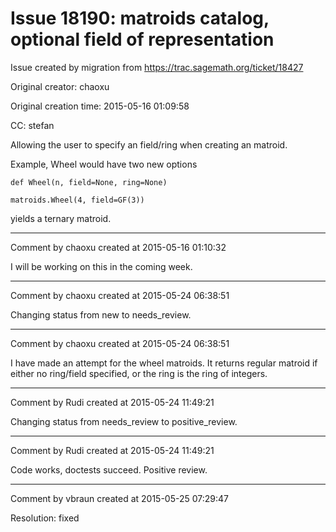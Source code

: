 # Issue 18190: matroids catalog, optional field of representation

Issue created by migration from https://trac.sagemath.org/ticket/18427

Original creator: chaoxu

Original creation time: 2015-05-16 01:09:58

CC:  stefan

Allowing the user to specify an field/ring when creating an matroid.

Example, Wheel would have two new options

```
def Wheel(n, field=None, ring=None)
```




```
matroids.Wheel(4, field=GF(3))
```



yields a ternary matroid.


---

Comment by chaoxu created at 2015-05-16 01:10:32

I will be working on this in the coming week.


---

Comment by chaoxu created at 2015-05-24 06:38:51

Changing status from new to needs_review.


---

Comment by chaoxu created at 2015-05-24 06:38:51

I have made an attempt for the wheel matroids. 
It returns regular matroid if either no ring/field specified, or the ring is the ring of integers.


---

Comment by Rudi created at 2015-05-24 11:49:21

Changing status from needs_review to positive_review.


---

Comment by Rudi created at 2015-05-24 11:49:21

Code works, doctests succeed. Positive review.


---

Comment by vbraun created at 2015-05-25 07:29:47

Resolution: fixed
